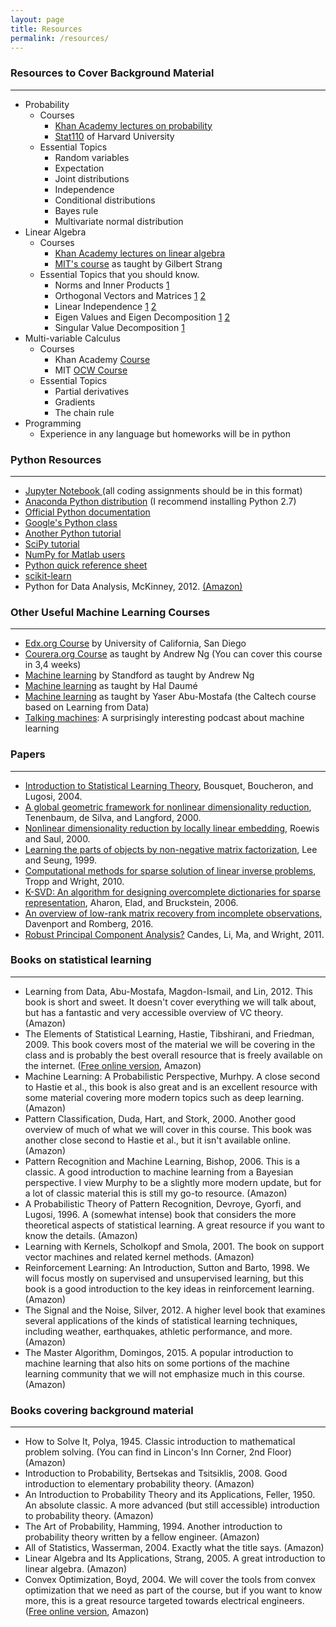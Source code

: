 ```yaml
---
layout: page
title: Resources 
permalink: /resources/
---
```

### Resources to Cover Background Material
___
- Probability
  - Courses 
    - [Khan Academy lectures on probability](https://goo.gl/hyRxWq)
	- [Stat110](https://goo.gl/hNrGRc) of Harvard University
  - Essential Topics
    - Random variables
	- Expectation
	- Joint distributions
    - Independence
    - Conditional distributions
    - Bayes rule
    - Multivariate normal distribution
- Linear Algebra
  - Courses
    - [Khan Academy lectures on linear algebra](https://goo.gl/HEAuqS) 
	- [MIT's course](https://goo.gl/imBhyi) as taught by Gilbert Strang
  - Essential Topics that you should know.
	- Norms and Inner Products [1](https://goo.gl/GD97sc)
    - Orthogonal Vectors and Matrices [1](https://goo.gl/vfEbWn) [2](https://goo.gl/xYa2k8)
    - Linear Independence [1](https://goo.gl/43FZ4W) [2](https://goo.gl/5WLmgD)
    - Eigen Values and Eigen Decomposition [1](https://goo.gl/Gcx7sy) [2](https://goo.gl/52gkTs)
    - Singular Value Decomposition [1](https://goo.gl/WuUn18)
- Multi-variable Calculus
  - Courses
	- Khan Academy [Course](https://goo.gl/kWk97y)
    - MIT [OCW Course](https://goo.gl/rdEfHL)	
  - Essential Topics
	- Partial derivatives
	- Gradients
    - The chain rule
- Programming 
  - Experience in any language but homeworks will be in python
	
	
### Python Resources
___
- [Jupyter Notebook ](https://goo.gl/vXK1dx) (all coding assignments should be in this format)
- [Anaconda Python distribution]((https://www.anaconda.com/download/)) (I recommend installing Python 2.7)
- [Official Python documentation](https://www.python.org/)
- [Google's Python class](https://goo.gl/ZEsFiS)
- [Another Python tutorial](http://www.learnpython.org/)
- [SciPy tutorial](https://docs.scipy.org/doc/numpy-dev/user/quickstart.html)
- [NumPy for Matlab users](https://docs.scipy.org/doc/numpy-dev/user/numpy-for-matlab-users.html)
- [Python quick reference sheet](http://www.astro.up.pt/~sousasag/Python_For_Astronomers/Python_qr.pdf)
- [scikit-learn](http://scikit-learn.org/stable/)
- Python for Data Analysis, McKinney, 2012. [(Amazon)](https://www.amazon.com/Python-Data-Analysis-Wrangling-IPython/dp/1449319793/ref=as_li_ss_tl?ie=UTF8&linkCode=sl1&tag=davenpwebsit-20&linkId=dc22c252f7cd93755dec697354f87c20)
 
### Other Useful Machine Learning Courses
___
- [Edx.org Course](https://goo.gl/ig4kZA) by University of California, San Diego
- [Courera.org Course](https://goo.gl/yu4LWd) as taught by Andrew Ng (You can cover this course in 3,4 weeks)
- [Machine learning](https://goo.gl/xmL23C) by Standford as taught by Andrew Ng
- [Machine learning](https://goo.gl/Qe9pt2) as taught by Hal Daumé
- [Machine learning](https://goo.gl/qjHUJR) as taught by Yaser Abu-Mostafa (the Caltech course based on Learning from Data)
- [Talking machines](https://goo.gl/SKPXPD): A surprisingly interesting podcast about machine learning

### Papers
___
- [Introduction to Statistical Learning Theory](https://goo.gl/b41Hgh), Bousquet, Boucheron, and Lugosi, 2004.
- [A global geometric framework for nonlinear dimensionality reduction](https://goo.gl/ppYWSy), Tenenbaum, de Silva, and Langford, 2000.
- [Nonlinear dimensionality reduction by locally linear embedding](https://goo.gl/cu6hAn), Roewis and Saul, 2000.
- [Learning the parts of objects by non-negative matrix factorization](https://goo.gl/UjCwH7), Lee and Seung, 1999.
- [Computational methods for sparse solution of linear inverse problems](https://goo.gl/TKtkwm), Tropp and Wright, 2010.
- [K-SVD: An algorithm for designing overcomplete dictionaries for sparse representation](https://goo.gl/MwhRxE), Aharon, Elad, and Bruckstein, 2006.
- [An overview of low-rank matrix recovery from incomplete observations](https://arxiv.org/abs/1601.06422), Davenport and Romberg, 2016.
- [Robust Principal Component Analysis?](https://goo.gl/ohqsMA) Candes, Li, Ma, and Wright, 2011.

### Books on statistical learning
___
- Learning from Data, Abu-Mostafa, Magdon-Ismail, and Lin, 2012. This book is short and sweet. It doesn't cover everything we will talk about, but has a fantastic and very accessible overview of VC theory. (Amazon)
- The Elements of Statistical Learning, Hastie, Tibshirani, and Friedman, 2009. This book covers most of the material we will be covering in the class and is probably the best overall resource that is freely available on the internet. ([Free online version](https://goo.gl/QLaqKJ), Amazon)
- Machine Learning: A Probabilistic Perspective, Murhpy. A close second to Hastie et al., this book is also great and is an excellent resource with some material covering more modern topics such as deep learning. (Amazon)
- Pattern Classification, Duda, Hart, and Stork, 2000. Another good overview of much of what we will cover in this course. This book was another close second to Hastie et al., but it isn't available online. (Amazon)
- Pattern Recognition and Machine Learning, Bishop, 2006. This is a classic. A good introduction to machine learning from a Bayesian perspective. I view Murphy to be a slightly more modern update, but for a lot of classic material this is still my go-to resource. (Amazon)
- A Probabilistic Theory of Pattern Recognition, Devroye, Gyorfi, and Lugosi, 1996. A (somewhat intense) book that considers the more theoretical aspects of statistical learning. A great resource if you want to know the details. (Amazon)
- Learning with Kernels, Scholkopf and Smola, 2001. The book on support vector machines and related kernel methods. (Amazon)
- Reinforcement Learning: An Introduction, Sutton and Barto, 1998. We will focus mostly on supervised and unsupervised learning, but this book is a good introduction to the key ideas in reinforcement learning. (Amazon)
- The Signal and the Noise, Silver, 2012. A higher level book that examines several applications of the kinds of statistical learning techniques, including weather, earthquakes, athletic performance, and more. (Amazon)
- The Master Algorithm, Domingos, 2015. A popular introduction to machine learning that also hits on some portions of the machine learning community that we will not emphasize much in this course. (Amazon)

### Books covering background material
___
- How to Solve It, Polya, 1945. Classic introduction to mathematical problem solving. (You can find in Lincon's Inn Corner, 2nd Floor)(Amazon) 
- Introduction to Probability, Bertsekas and Tsitsiklis, 2008. Good introduction to elementary probability theory. (Amazon)
- An Introduction to Probability Theory and its Applications, Feller, 1950. An absolute classic. A more advanced (but still accessible) introduction to probability theory. (Amazon)
- The Art of Probability, Hamming, 1994. Another introduction to probability theory written by a fellow engineer. (Amazon)
- All of Statistics, Wasserman, 2004. Exactly what the title says. (Amazon)
- Linear Algebra and Its Applications, Strang, 2005. A great introduction to linear algebra. (Amazon)
- Convex Optimization, Boyd, 2004. We will cover the tools from convex optimization that we need as part of the course, but if you want to know more, this is a great resource targeted towards electrical engineers. ([Free online version](https://goo.gl/pbNMav), Amazon)
